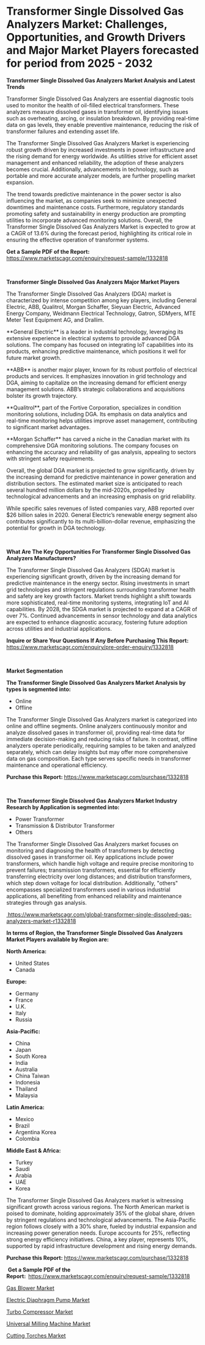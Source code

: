 <p><h1>Transformer Single Dissolved Gas Analyzers Market: Challenges, Opportunities, and Growth Drivers and Major Market Players forecasted for period from 2025 - 2032</h1></p><p><strong>Transformer Single Dissolved Gas Analyzers Market Analysis and Latest Trends</strong></p>
<p><p>Transformer Single Dissolved Gas Analyzers are essential diagnostic tools used to monitor the health of oil-filled electrical transformers. These analyzers measure dissolved gases in transformer oil, identifying issues such as overheating, arcing, or insulation breakdown. By providing real-time data on gas levels, they enable preventive maintenance, reducing the risk of transformer failures and extending asset life.</p><p>The Transformer Single Dissolved Gas Analyzers Market is experiencing robust growth driven by increased investments in power infrastructure and the rising demand for energy worldwide. As utilities strive for efficient asset management and enhanced reliability, the adoption of these analyzers becomes crucial. Additionally, advancements in technology, such as portable and more accurate analyzer models, are further propelling market expansion.</p><p>The trend towards predictive maintenance in the power sector is also influencing the market, as companies seek to minimize unexpected downtimes and maintenance costs. Furthermore, regulatory standards promoting safety and sustainability in energy production are prompting utilities to incorporate advanced monitoring solutions. Overall, the Transformer Single Dissolved Gas Analyzers Market is expected to grow at a CAGR of 13.6% during the forecast period, highlighting its critical role in ensuring the effective operation of transformer systems.</p></p>
<p><strong>Get a Sample PDF of the Report:&nbsp;</strong> <a href="https://www.marketscagr.com/enquiry/request-sample/1332818?utm_campaign=3544&utm_medium=2&utm_source=Github&utm_content=ia&utm_term=24032025&utm_id=transformer-single-dissolved-gas-analyzers">https://www.marketscagr.com/enquiry/request-sample/1332818</a></p>
<p>&nbsp;</p>
<p><strong>Transformer Single Dissolved Gas Analyzers Major Market Players</strong></p>
<p><p>The Transformer Single Dissolved Gas Analyzers (DGA) market is characterized by intense competition among key players, including General Electric, ABB, Qualitrol, Morgan Schaffer, Sieyuan Electric, Advanced Energy Company, Weidmann Electrical Technology, Gatron, SDMyers, MTE Meter Test Equipment AG, and Drallim. </p><p>**General Electric** is a leader in industrial technology, leveraging its extensive experience in electrical systems to provide advanced DGA solutions. The company has focused on integrating IoT capabilities into its products, enhancing predictive maintenance, which positions it well for future market growth.</p><p>**ABB** is another major player, known for its robust portfolio of electrical products and services. It emphasizes innovation in grid technology and DGA, aiming to capitalize on the increasing demand for efficient energy management solutions. ABB’s strategic collaborations and acquisitions bolster its growth trajectory.</p><p>**Qualitrol**, part of the Fortive Corporation, specializes in condition monitoring solutions, including DGA. Its emphasis on data analytics and real-time monitoring helps utilities improve asset management, contributing to significant market advantages.</p><p>**Morgan Schaffer** has carved a niche in the Canadian market with its comprehensive DGA monitoring solutions. The company focuses on enhancing the accuracy and reliability of gas analysis, appealing to sectors with stringent safety requirements.</p><p>Overall, the global DGA market is projected to grow significantly, driven by the increasing demand for predictive maintenance in power generation and distribution sectors. The estimated market size is anticipated to reach several hundred million dollars by the mid-2020s, propelled by technological advancements and an increasing emphasis on grid reliability. </p><p>While specific sales revenues of listed companies vary, ABB reported over $26 billion sales in 2020. General Electric’s renewable energy segment also contributes significantly to its multi-billion-dollar revenue, emphasizing the potential for growth in DGA technology.</p></p>
<p>&nbsp;</p>
<p><strong>What Are The Key Opportunities For Transformer Single Dissolved Gas Analyzers Manufacturers?</strong></p>
<p><p>The Transformer Single Dissolved Gas Analyzers (SDGA) market is experiencing significant growth, driven by the increasing demand for predictive maintenance in the energy sector. Rising investments in smart grid technologies and stringent regulations surrounding transformer health and safety are key growth factors. Market trends highlight a shift towards more sophisticated, real-time monitoring systems, integrating IoT and AI capabilities. By 2028, the SDGA market is projected to expand at a CAGR of over 7%. Continued advancements in sensor technology and data analytics are expected to enhance diagnostic accuracy, fostering future adoption across utilities and industrial applications.</p></p>
<p><strong>Inquire or Share Your Questions If Any Before Purchasing This Report:</strong> <a href="https://www.marketscagr.com/enquiry/pre-order-enquiry/1332818?utm_campaign=3544&utm_medium=2&utm_source=Github&utm_content=ia&utm_term=24032025&utm_id=transformer-single-dissolved-gas-analyzers">https://www.marketscagr.com/enquiry/pre-order-enquiry/1332818</a></p>
<p>&nbsp;</p>
<p><strong>Market Segmentation</strong></p>
<p><strong>The Transformer Single Dissolved Gas Analyzers Market Analysis by types is segmented into:</strong></p>
<p><ul><li>Online</li><li>Offline</li></ul></p>
<p><p>The Transformer Single Dissolved Gas Analyzers market is categorized into online and offline segments. Online analyzers continuously monitor and analyze dissolved gases in transformer oil, providing real-time data for immediate decision-making and reducing risks of failure. In contrast, offline analyzers operate periodically, requiring samples to be taken and analyzed separately, which can delay insights but may offer more comprehensive data on gas composition. Each type serves specific needs in transformer maintenance and operational efficiency.</p></p>
<p><strong>Purchase this Report:&nbsp;</strong><a href="https://www.marketscagr.com/purchase/1332818?utm_campaign=3544&utm_medium=2&utm_source=Github&utm_content=ia&utm_term=24032025&utm_id=transformer-single-dissolved-gas-analyzers">https://www.marketscagr.com/purchase/1332818</a></p>
<p>&nbsp;</p>
<p><strong>The Transformer Single Dissolved Gas Analyzers Market Industry Research by Application is segmented into:</strong></p>
<p><ul><li>Power Transformer</li><li>Transmission & Distributor Transformer</li><li>Others</li></ul></p>
<p><p>The Transformer Single Dissolved Gas Analyzers market focuses on monitoring and diagnosing the health of transformers by detecting dissolved gases in transformer oil. Key applications include power transformers, which handle high voltage and require precise monitoring to prevent failures; transmission transformers, essential for efficiently transferring electricity over long distances; and distribution transformers, which step down voltage for local distribution. Additionally, "others" encompasses specialized transformers used in various industrial applications, all benefiting from enhanced reliability and maintenance strategies through gas analysis.</p></p>
<p><a href="https://www.marketscagr.com/global-transformer-single-dissolved-gas-analyzers-market-r1332818?utm_campaign=3544&utm_medium=2&utm_source=Github&utm_content=ia&utm_term=24032025&utm_id=transformer-single-dissolved-gas-analyzers">&nbsp;https://www.marketscagr.com/global-transformer-single-dissolved-gas-analyzers-market-r1332818</a></p>
<p><strong>In terms of Region, the Transformer Single Dissolved Gas Analyzers Market Players available by Region are:</strong></p>
<p>
    <p> <strong> North America: </strong>
        <ul>
            <li>United States</li>
            <li>Canada</li>
        </ul>
        </p> 
    <p> <strong> Europe: </strong>
        <ul>
            <li>Germany</li>
            <li>France</li>
            <li>U.K.</li>
            <li>Italy</li>
            <li>Russia</li>
        </ul>
        </p> 
    <p> <strong> Asia-Pacific: </strong>
        <ul>
            <li>China</li>
            <li>Japan</li>
            <li>South Korea</li>
            <li>India</li>
            <li>Australia</li>
            <li>China Taiwan</li>
            <li>Indonesia</li>
            <li>Thailand</li>
            <li>Malaysia</li>
        </ul>
        </p> 
    <p> <strong> Latin America: </strong>
        <ul>
            <li>Mexico</li>
            <li>Brazil</li>
            <li>Argentina Korea</li>
            <li>Colombia</li>
        </ul>
        </p> 
    <p> <strong> Middle East & Africa: </strong>
        <ul>
            <li>Turkey</li>
            <li>Saudi</li>
            <li>Arabia</li>
            <li>UAE</li>
            <li>Korea</li>
        </ul>
    </p>
    </p>
<p><p>The Transformer Single Dissolved Gas Analyzers market is witnessing significant growth across various regions. The North American market is poised to dominate, holding approximately 35% of the global share, driven by stringent regulations and technological advancements. The Asia-Pacific region follows closely with a 30% share, fueled by industrial expansion and increasing power generation needs. Europe accounts for 25%, reflecting strong energy efficiency initiatives. China, a key player, represents 10%, supported by rapid infrastructure development and rising energy demands.</p></p>
<p><strong>Purchase this Report: </strong><a href="https://www.marketscagr.com/purchase/1332818?utm_campaign=3544&utm_medium=2&utm_source=Github&utm_content=ia&utm_term=24032025&utm_id=transformer-single-dissolved-gas-analyzers">https://www.marketscagr.com/purchase/1332818</a></p>
<p>&nbsp;<strong>Get a Sample PDF of the Report:&nbsp;&nbsp;</strong><a href="https://www.marketscagr.com/enquiry/request-sample/1332818?utm_campaign=3544&utm_medium=2&utm_source=Github&utm_content=ia&utm_term=24032025&utm_id=transformer-single-dissolved-gas-analyzers">https://www.marketscagr.com/enquiry/request-sample/1332818</a></p>
<p><strong></strong></p>
<p><p><a href="https://www.linkedin.com/pulse/industry-analysis-technological-advancements-gas-blower-4ybpc?utm_campaign=3544&utm_medium=2&utm_source=Github&utm_content=ia&utm_term=24032025&utm_id=transformer-single-dissolved-gas-analyzers">Gas Blower Market</a></p><p><a href="https://www.linkedin.com/pulse/analysis-market-electric-diaphragm-pump-illuminating-llpzc?utm_campaign=3544&utm_medium=2&utm_source=Github&utm_content=ia&utm_term=24032025&utm_id=transformer-single-dissolved-gas-analyzers">Electric Diaphragm Pump Market</a></p><p><a href="https://www.linkedin.com/pulse/explore-turbo-compressor-markets-growth-trajectory-average-c6zgc?utm_campaign=3544&utm_medium=2&utm_source=Github&utm_content=ia&utm_term=24032025&utm_id=transformer-single-dissolved-gas-analyzers">Turbo Compressor Market</a></p><p><a href="https://www.linkedin.com/pulse/market-analysis-indicates-universal-milling-machine-size-e5k5c?utm_campaign=3544&utm_medium=2&utm_source=Github&utm_content=ia&utm_term=24032025&utm_id=transformer-single-dissolved-gas-analyzers">Universal Milling Machine Market</a></p><p><a href="https://www.linkedin.com/pulse/cutting-torches-market-analysis-structure-size-growing-qqoqc?utm_campaign=3544&utm_medium=2&utm_source=Github&utm_content=ia&utm_term=24032025&utm_id=transformer-single-dissolved-gas-analyzers">Cutting Torches Market</a></p></p>